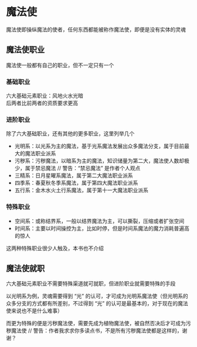 # 魔法使

魔法使即操纵魔法的使者，任何东西都能被称作魔法使，即便是没有实体的灵魂

## 魔法使职业

魔法使一般都有自己的职业，但不一定只有一个  

### 基础职业

六大基础元素职业：风地火水光暗  
后两者比前两者的资质要求更高  

### 进阶职业

除了六大基础职业，还有其他的更多职业，这里列举几个  

* 光明系：以光系为主的魔法，基于光系魔法发展出众多魔法分支，属于目前最大的魔法职业派系
* 污秽系：污秽魔法，以暗系为主的魔法，知识储量为第二大，魔法使人数却极少，属于禁忌魔法              // 警告：“禁忌魔法” 是作者个人观点
* 三精系：日月星曜系魔法，属于第二大魔法职业派系
* 四季系：春夏秋冬季系魔法，属于第四大魔法职业派系
* 五行系：金木水火土行系魔法，属于第十一大魔法职业派系

### 特殊职业

* 空间系：或称结界系，一般以结界魔法为主，可以撕裂，压缩或者扩张空间
* 时间系：主要以时间操控为主，比如时停，但是时间系魔法的魔力消耗普遍高的惊人

这两种特殊职业很少人触及，本书也不介绍

## 魔法使就职

六大基础元素职业不需要特殊渠道就可就职，但进阶职业就需要特殊的手段

以光明系为例，灵魂需要得到 “光” 的认可，才可成为光明系魔法使（但光明系的众多分支的方式都有所差别，不过得到 “光” 的认可是最基本的，对于现在的魔法使来说也不是什么难事）

而更为特殊的便是污秽魔法使，需要先成为植物魔法使，被自然否决后才可成为污秽魔法使            // 警告：作者我求求你多读点书，不是所有污秽魔法使都是这样的，谢谢？
